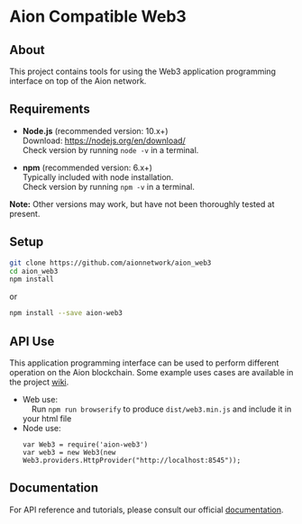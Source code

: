 # Aion Compatible Web3 

## About
This project contains tools for using the Web3 application programming interface on top of the Aion network.

## Requirements

* **Node.js** (recommended version: 10.x+) <br/>
    Download: https://nodejs.org/en/download/ <br/>
    Check version by running `node -v` in a terminal.

* **npm**  (recommended version: 6.x+) <br/>
    Typically included with node installation. <br/>
    Check version by running `npm -v` in a terminal.

**Note:** Other versions may work, but have not been thoroughly tested at present.

## Setup

```bash
git clone https://github.com/aionnetwork/aion_web3
cd aion_web3
npm install
```

or

```bash
npm install --save aion-web3
```

## API Use

This application programming interface can be used to perform different operation on the Aion blockchain.
Some example uses cases are available in the project [wiki](https://github.com/aionnetwork/aion_web3/wiki).

* Web use:<br>
    &nbsp;&nbsp;&nbsp;&nbsp;Run `npm run browserify` to produce `dist/web3.min.js` and include it in your html file
* Node use: 
    ```
    var Web3 = require('aion-web3')
    var web3 = new Web3(new Web3.providers.HttpProvider("http://localhost:8545"));
    ```

## Documentation

For API reference and tutorials, please consult our official [documentation](https://docs.aion.network/docs/web3).
